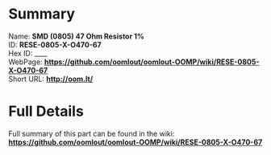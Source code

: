 
Summary
=================
  
Name: __SMD (0805) 47 Ohm Resistor 1%__    
ID: __RESE-0805-X-O470-67__   
Hex ID: ____   
WebPage: __https://github.com/oomlout/oomlout-OOMP/wiki/RESE-0805-X-O470-67__   
Short URL: __http://oom.lt/__   

Full Details
==========================
Full summary of this part can be found in the wiki:   
__https://github.com/oomlout/oomlout-OOMP/wiki/RESE-0805-X-O470-67__    

